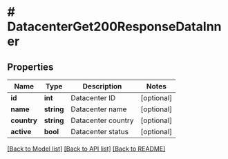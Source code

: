# # DatacenterGet200ResponseDataInner

## Properties

Name | Type | Description | Notes
------------ | ------------- | ------------- | -------------
**id** | **int** | Datacenter ID | [optional]
**name** | **string** | Datacenter name | [optional]
**country** | **string** | Datacenter country | [optional]
**active** | **bool** | Datacenter status | [optional]

[[Back to Model list]](../../README.md#models) [[Back to API list]](../../README.md#endpoints) [[Back to README]](../../README.md)
